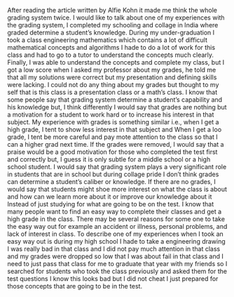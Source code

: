 After reading the article written by Alfie Kohn it made me think the whole grading system twice. I would like to talk about one of my experiences with the grading system, I completed my schooling and collage in India where graded determine a student’s knowledge. During my under-graduation I took a class engineering mathematics which contains a lot of difficult mathematical concepts and algorithms I hade to do a lot of work for this class and had to go to a tutor to understand the concepts much clearly. Finally, I was able to understand the concepts and complete my class, but I got a low score when I asked my professor about my grades, he told me that all my solutions were correct but my presentation and defining skills were lacking. I could not do any thing about my grades but thought to my self that is this class is a presentation class or a math’s class.
I know that some people say that grading system determine a student’s capability and his knowledge but, I think differently I would say that grades are nothing but a motivation for a student to work hard or to increase his interest in that subject. My experience with grades is something similar i.e., when I get a high grade, I tent to show less interest in that subject and When I get a loo grade, I tent be more careful and pay mote attention to the class so that I can a higher grad next time.
 If the grades were removed, I would say that a praise would be a good motivation for those who completed the test first and correctly but, I guess it is only subtle for a middle school or a high school student. I would say that grading system plays a very significant role in students that are in school but during collage pride I don’t think grades can determine a student’s caliber or knowledge. If there are no grades, I would say that students might shoe more interest on what the class is about and how can we learn more about it or improve our knowledge about it Instead of just studying for what are going to be on the test.
I know that many people want to find an easy way to complete their classes and get a high grade in the class. There may be several reasons for some one to take the easy way out for example an accident or illness, personal problems, and lack of interest in class. To describe one of my experiences when I took an easy way out is during my high school I hade to take a engineering drawing I was really bad in that class and I did not pay much attention in that class and my grades were dropped so low that I was about fail in that class and I need to just pass that class for me to graduate that year with my friends so I searched for students who took the class previously and asked them for the test questions I know this looks bad but I did not cheat I just prepared for those concepts that are going to be in the test.
